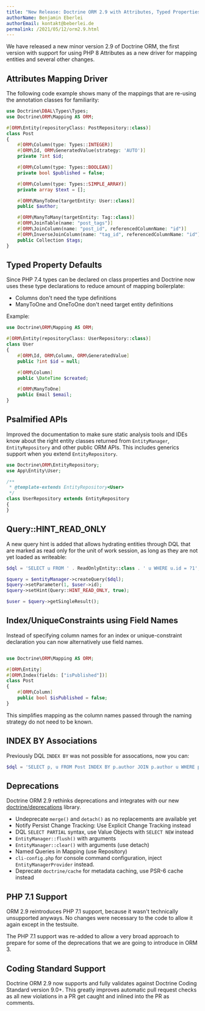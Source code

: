 ```yaml
---
title: "New Release: Doctrine ORM 2.9 with Attributes, Typed Properties, more"
authorName: Benjamin Eberlei
authorEmail: kontakt@beberlei.de
permalink: /2021/05/12/orm2.9.html
---
```


We have released a new minor version 2.9 of Doctrine ORM, the first version with
support for using PHP 8 Attributes as a new driver for mapping entities
and several other changes.

## Attributes Mapping Driver

The following code example shows many of the mappings that are re-using
the annotation classes for familiarity:

```php
use Doctrine\DBAL\Types\Types;
use Doctrine\ORM\Mapping AS ORM;

#[ORM\Entity(repositoryClass: PostRepository::class)]
class Post
{
    #[ORM\Column(type: Types::INTEGER)]
    #[ORM\Id, ORM\GeneratedValue(strategy: 'AUTO')]
    private ?int $id;

    #[ORM\Column(type: Types::BOOLEAN)]
    private bool $published = false;

    #[ORM\Column(type: Types::SIMPLE_ARRAY)]
    private array $text = [];

    #[ORM\ManyToOne(targetEntity: User::class)]
    public $author;

    #[ORM\ManyToMany(targetEntity: Tag::class)]
    #[ORM\JoinTable(name: "post_tags")]
    #[ORM\JoinColumn(name: "post_id", referencedColumnName: "id")]
    #[ORM\InverseJoinColumn(name: "tag_id", referencedColumnName: "id")]
    public Collection $tags;
}
```

## Typed Property Defaults

Since PHP 7.4 types can be declared on class properties and Doctrine now
uses these type declarations to reduce amount of mapping boilerplate:

- Columns don't need the type definitions
- ManyToOne and OneToOne don't need target entity definitions

Example:

```php
use Doctrine\ORM\Mapping AS ORM;

#[ORM\Entity(repositoryClass: UserRepository::class)]
class User
{
    #[ORM\Id, ORM\Column, ORM\GeneratedValue]
    public ?int $id = null;

    #[ORM\Column]
    public \DateTime $created;

    #[ORM\ManyToOne]
    public Email $email;
}
```

## Psalmified APIs

Improved the documentation to make sure static analysis tools and IDEs know
about the right entity classes returned from `EntityManager`,
`EntityRepository` and other public ORM APIs. This includes generics support
when you extend `EntityRepository`.

```php
use Doctrine\ORM\EntityRepository;
use App\Entity\User;

/**
 * @template-extends EntityRepository<User>
 */
class UserRepository extends EntityRepository
{
}
```

## Query::HINT_READ_ONLY

A new query hint is added that allows hydrating entities through DQL that are
marked as read only for the unit of work session, as long as they are not yet
loaded as writeable:

```php
$dql = 'SELECT u FROM ' . ReadOnlyEntity::class . ' u WHERE u.id = ?1';

$query = $entityManager->createQuery($dql);
$query->setParameter(1, $user->id);
$query->setHint(Query::HINT_READ_ONLY, true);

$user = $query->getSingleResult();
```

## Index/UniqueConstraints using Field Names

Instead of specifying column names for an index or unique-constraint declaration
you can now alternatively use field names.

```php

use Doctrine\ORM\Mapping AS ORM;

#[ORM\Entity]
#[ORM\Index(fields: ["isPublished"])]
class Post
{
    #[ORM\Column]
    public bool $isPublished = false;
}
```

This simplifies mapping as the column names passed through the naming strategy
do not need to be known.

## INDEX BY Associations

Previously DQL `INDEX BY` was not possible for assocations, now you can:

```php
$dql = 'SELECT p, u FROM Post INDEX BY p.author JOIN p.author u WHERE p.id = 3';
```

## Deprecations

Doctrine ORM 2.9 rethinks deprecations and integrates with our new
[doctrine/deprecations](https://github.com/doctrine/deprecations/) library.

- Undeprecate `merge()` and `detach()` as no replacements are available yet
- Notify Persist Change Tracking: Use Explicit Change Tracking instead
- DQL `SELECT PARTIAL` syntax, use Value Objects with `SELECT NEW` instead
- `EntityManager::flush()` with arguments
- `EntityManager::clear()` with arguments (use detach)
- Named Queries in Mapping (use Repository)
- `cli-config.php` for console command configuration, inject `EntityManagerProvider` instead.
- Deprecate `doctrine/cache` for metadata caching, use PSR-6 cache instead

## PHP 7.1 Support

ORM 2.9 reintroduces PHP 7.1 support, because it wasn't technically unsupported
anyways.  No changes were necessary to the code to allow it again except in the
testsuite.

The PHP 7.1 support was re-added to allow a very broad approach to prepare for
some of the deprecations that we are going to introduce in ORM 3.

## Coding Standard Support

Doctrine ORM 2.9 now supports and fully validates against Doctrine Coding
Standard version 9.0+. This greatly improves automatic pull request checks as
all new violations in a PR get caught and inlined into the PR as comments.
